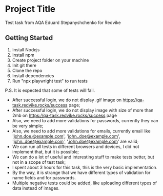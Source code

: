# Project Title

Test task from AQA Eduard Stepanyshchenko for Redvike

## Getting Started

1. Install Nodejs
2. Install npm
3. Create project folder on your machine
4. Init git there
5. Clone the repo
6. Install dependencies
7. Run "npx playwright test" to run tests

P.S.
It is expected that some of tests will fail. 
- After successful login, we do not display .gif image on https://qa-task.redvike.rocks/success page;
- After successful login, we do not display image with size of more than 2mb on https://qa-task.redvike.rocks/success page
- Also, we need to add more validations for passwords, currently they can be very simple;
- Also, we need to add more validations for emails, currently email like 'john.doe.@example.com', 'john..doe@example.com', 'john..doe@example.com', '.john.doe@example.com' are valid;
- We can run all tests in different browsers and devices, I did not implement that, but it is possible;
- We can do a lot of useful and interesting stuff to make tests better, but not in a scope of test task;
- I spent about 3 hours for this task, this is the very basic implementation.
- By the way, it is strange that we have different types of validation for name fields and for passwords.
- Multiple negative tests could be added, like uploading different types of data instead of images.